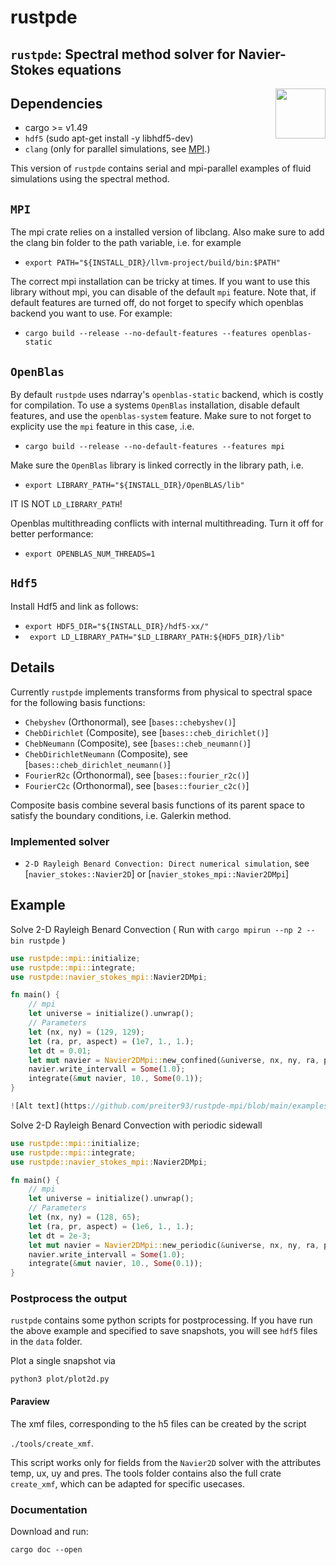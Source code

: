 # rustpde

## `rustpde`: Spectral method solver for Navier-Stokes equations
<img align="right" src="https://rustacean.net/assets/cuddlyferris.png" width="80">

## Dependencies
- cargo >= v1.49
- `hdf5` (sudo apt-get install -y libhdf5-dev)
- `clang` (only for parallel simulations, see [MPI](#mpi).)

This version of `rustpde` contains serial and
mpi-parallel examples of fluid simulations using the spectral method.

## `MPI`

The mpi crate relies on a installed version of libclang. Also
make sure to add the clang bin folder to the path variable, i.e.
for example

- `export PATH="${INSTALL_DIR}/llvm-project/build/bin:$PATH"`

The correct mpi installation can be tricky at times. If you want
to use this library without mpi, you can disable of the default `mpi` feature.
Note that, if default features are turned off, do not forget to
specify which openblas backend you want to use. For example:

- `cargo build --release --no-default-features --features openblas-static`

## `OpenBlas`

By default `rustpde` uses ndarray's `openblas-static` backend,
which is costly for compilation. To use a systems `OpenBlas`
installation, disable default features, and use the `openblas-system`
feature. Make sure to not forget to explicity use the `mpi` feature
in this case, .i.e.
- `cargo build --release --no-default-features --features mpi`

Make sure the `OpenBlas` library is linked correctly in the library path,
i.e.

- `export LIBRARY_PATH="${INSTALL_DIR}/OpenBLAS/lib"`

IT IS NOT `LD_LIBRARY_PATH`!

Openblas multithreading conflicts with internal multithreading.
Turn it off for better performance:
- `export OPENBLAS_NUM_THREADS=1`

## `Hdf5`
Install Hdf5 and link as follows:

- `export HDF5_DIR="${INSTALL_DIR}/hdf5-xx/" `
- ` export LD_LIBRARY_PATH="$LD_LIBRARY_PATH:${HDF5_DIR}/lib"`

## Details

Currently `rustpde` implements transforms from physical to spectral space
for the following basis functions:
- `Chebyshev` (Orthonormal), see [`bases::chebyshev()`]
- `ChebDirichlet` (Composite), see [`bases::cheb_dirichlet()`]
- `ChebNeumann` (Composite), see [`bases::cheb_neumann()`]
- `ChebDirichletNeumann` (Composite), see [`bases::cheb_dirichlet_neumann()`]
- `FourierR2c` (Orthonormal), see [`bases::fourier_r2c()`]
- `FourierC2c` (Orthonormal), see [`bases::fourier_c2c()`]

Composite basis combine several basis functions of its parent space to
satisfy the boundary conditions, i.e. Galerkin method.

### Implemented solver

- `2-D Rayleigh Benard Convection: Direct numerical simulation`,
see [`navier_stokes::Navier2D`] or  [`navier_stokes_mpi::Navier2DMpi`]

## Example
Solve 2-D Rayleigh Benard Convection ( Run with `cargo mpirun --np 2 --bin rustpde` )
```rust
use rustpde::mpi::initialize;
use rustpde::mpi::integrate;
use rustpde::navier_stokes_mpi::Navier2DMpi;

fn main() {
    // mpi
    let universe = initialize().unwrap();
    // Parameters
    let (nx, ny) = (129, 129);
    let (ra, pr, aspect) = (1e7, 1., 1.);
    let dt = 0.01;
    let mut navier = Navier2DMpi::new_confined(&universe, nx, ny, ra, pr, dt, aspect, "rbc");
    navier.write_intervall = Some(1.0);
    integrate(&mut navier, 10., Some(0.1));
}

![Alt text](https://github.com/preiter93/rustpde-mpi/blob/main/examples/rbc.gif?raw=true)

```
Solve 2-D Rayleigh Benard Convection with periodic sidewall
```rust
use rustpde::mpi::initialize;
use rustpde::mpi::integrate;
use rustpde::navier_stokes_mpi::Navier2DMpi;

fn main() {
    // mpi
    let universe = initialize().unwrap();
    // Parameters
    let (nx, ny) = (128, 65);
    let (ra, pr, aspect) = (1e6, 1., 1.);
    let dt = 2e-3;
    let mut navier = Navier2DMpi::new_periodic(&universe, nx, ny, ra, pr, dt, aspect, "rbc");
    navier.write_intervall = Some(1.0);
    integrate(&mut navier, 10., Some(0.1));
}
```

### Postprocess the output

`rustpde` contains some python scripts for postprocessing.
If you have run the above example and specified
to save snapshots, you will see `hdf5` files in the `data` folder.

Plot a single snapshot via

`python3 plot/plot2d.py`

#### Paraview

The xmf files, corresponding to the h5 files can be created
by the script

`./tools/create_xmf`.

This script works only for fields from the `Navier2D`
solver with the attributes temp, ux, uy and pres.
The tools folder contains also the full crate `create_xmf`, which
can be adapted for specific usecases.

### Documentation

Download and run:

`cargo doc --open`
